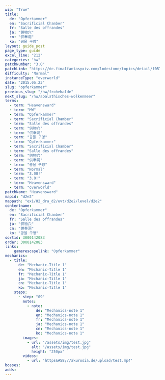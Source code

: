 ```yaml
---
wip: "True"
title:
  de: "Opferkammer"
  en: "Sacrificial Chamber"
  fr: "Salle des offrandes"
  ja: "供物穴"
  cn: "供奉洞"
  ko: "공물 구멍"
layout: guide_post
page_type: guide
excel_line: "212"
categories: "hw"
patchNumber: "3.0"
patchLink: "https://de.finalfantasyxiv.com/lodestone/topics/detail/f0575b82a639492e5a70e34d823d77bddcb7f686"
difficulty: "Normal"
instanceType: "overworld"
date: "2015.06.23"
slug: "opferkammer"
previous_slug: "/hw/frohehalde"
next_slug: "/hw/abalathisches-wolkenmeer"
terms:
  - term: "Heavensward"
  - term: "HW"
  - term: "Opferkammer"
  - term: "Sacrificial Chamber"
  - term: "Salle des offrandes"
  - term: "供物穴"
  - term: "供奉洞"
  - term: "공물 구멍"
  - term: "Opferkammer"
  - term: "Sacrificial Chamber"
  - term: "Salle des offrandes"
  - term: "供物穴"
  - term: "供奉洞"
  - term: "공물 구멍"
  - term: "Normal"
  - term: "3.00!"
  - term: "3.0!"
  - term: "Heavensward"
  - term: "overworld"
patchName: "Heavensward"
mapid: "d2e2"
mappath: "ex1/02_dra_d2/evt/d2e2/level/d2e2"
contentname:
  de: "Opferkammer"
  en: "Sacrificial Chamber"
  fr: "Salle des offrandes"
  ja: "供物穴"
  cn: "供奉洞"
  ko: "공물 구멍"
sortid: 3000142083
order: 3000142083
links:
    gamerescapelink: "Opferkammer"
mechanics:
  - title:
      de: "Mechanic-Title 1"
      en: "Mechanic-Title 1"
      fr: "Mechanic-Title 1"
      ja: "Mechanic-Title 1"
      cn: "Mechanic-Title 1"
      ko: "Mechanic-Title 1"
    steps:
      - step: "09"
        notes:
          - note:
              de: "Mechanics-note 1"
              en: "Mechanics-note 1"
              fr: "Mechanics-note 1"
              ja: "Mechanics-note 1"
              cn: "Mechanics-note 1"
              ko: "Mechanics-note 1"
        images:
          - url: "/assets/img/test.jpg"
            alt: "/assets/img/test.jpg"
            height: "250px"
        videos:
          - url: "https&#58;//akurosia.de/upload/test.mp4"
bosses:
adds:
---
```

